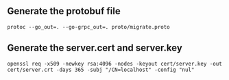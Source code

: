 ## Generate the protobuf file
```
protoc --go_out=. --go-grpc_out=. proto/migrate.proto
```

## Generate the server.cert and server.key
```
openssl req -x509 -newkey rsa:4096 -nodes -keyout cert/server.key -out cert/server.crt -days 365 -subj "/CN=localhost" -config "nul"
```